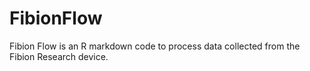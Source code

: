 # FibionFlow
Fibion Flow is an R markdown code to process data collected from the Fibion Research device.
